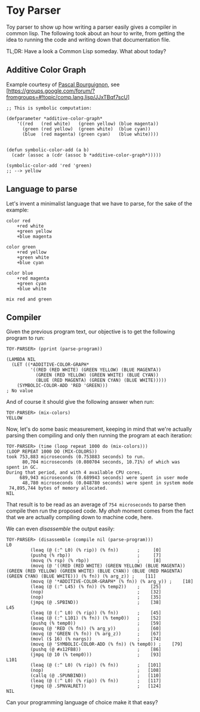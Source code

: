 # Toy Parser

Toy parser to show up how writing a parser easily gives a compiler in common
lisp. The following took about an hour to write, from getting the idea to
running the code and writing down that documentation file.

TL;DR: Have a look a Common Lisp someday. What about today?

## Additive Color Graph

Example courtesy of
[Pascal Bourguignon](http://informatimago.free.fr/i/index.html), see
[https://groups.google.com/forum/?fromgroups=#!topic/comp.lang.lisp/JJxTBqf7scU]

    ;; This is symbolic computation:
    
    (defparameter *additive-color-graph*
        '((red   (red white)   (green yellow) (blue magenta))
          (green (red yellow)  (green white)  (blue cyan))
          (blue  (red magenta) (green cyan)   (blue white))))
    
    
    (defun symbolic-color-add (a b)
      (cadr (assoc a (cdr (assoc b *additive-color-graph*)))))
    
    (symbolic-color-add 'red 'green)
    ;; --> yellow

## Language to parse

Let's invent a minimalist language that we have to parse, for the sake of
the example:

    color red
		+red white
		+green yellow
		+blue magenta
    
	color green
		+red yellow
		+green white
		+blue cyan
		
	color blue
		+red magenta
		+green cyan
		+blue white

	mix red and green

## Compiler

Given the previous program text, our objective is to get the following
program to run:

    TOY-PARSER> (pprint (parse-program))
    
    (LAMBDA NIL
      (LET ((*ADDITIVE-COLOR-GRAPH*
             '((RED (RED WHITE) (GREEN YELLOW) (BLUE MAGENTA))
               (GREEN (RED YELLOW) (GREEN WHITE) (BLUE CYAN))
               (BLUE (RED MAGENTA) (GREEN CYAN) (BLUE WHITE)))))
        (SYMBOLIC-COLOR-ADD 'RED 'GREEN)))
    ; No value

And of course it should give the following answer when run:

    TOY-PARSER> (mix-colors)
    YELLOW

Now, let's do some basic measurement, keeping in mind that we're actually
parsing then compiling and only then running the program at each iteration:

    TOY-PARSER> (time (loop repeat 1000 do (mix-colors)))
    (LOOP REPEAT 1000 DO (MIX-COLORS))
    took 753,883 microseconds (0.753883 seconds) to run.
          80,704 microseconds (0.080704 seconds, 10.71%) of which was spent in GC.
    During that period, and with 4 available CPU cores,
         689,943 microseconds (0.689943 seconds) were spent in user mode
          48,780 microseconds (0.048780 seconds) were spent in system mode
     74,895,744 bytes of memory allocated.
    NIL

That result is to be read as an average of `754 microseconds` to parse then
compile then run the proposed code. My *ahah* moment comes from the fact
that we are actually compiling down to machine code, here.

We can even *disassemble* the output easily:

    TOY-PARSER> (disassemble (compile nil (parse-program)))
    L0
             (leaq (@ (:^ L0) (% rip)) (% fn))       ;     [0]
             (pushq (% rbp))                         ;     [7]
             (movq (% rsp) (% rbp))                  ;     [8]
             (movq (@ '((RED (RED WHITE) (GREEN YELLOW) (BLUE MAGENTA)) (GREEN (RED YELLOW) (GREEN WHITE) (BLUE CYAN)) (BLUE (RED MAGENTA) (GREEN CYAN) (BLUE WHITE))) (% fn)) (% arg_z)) ;    [11]
             (movq (@ '*ADDITIVE-COLOR-GRAPH* (% fn)) (% arg_y)) ;    [18]
             (leaq (@ (:^ L45) (% fn)) (% temp2))    ;    [25]
             (nop)                                   ;    [32]
             (nop)                                   ;    [35]
             (jmpq (@ .SPBIND))                      ;    [38]
    L45
             (leaq (@ (:^ L0) (% rip)) (% fn))       ;    [45]
             (leaq (@ (:^ L101) (% fn)) (% temp0))   ;    [52]
             (pushq (% temp0))                       ;    [59]
             (movq (@ 'RED (% fn)) (% arg_y))        ;    [60]
             (movq (@ 'GREEN (% fn)) (% arg_z))      ;    [67]
             (movl ($ 16) (% nargs))                 ;    [74]
             (movq (@ 'SYMBOLIC-COLOR-ADD (% fn)) (% temp0)) ;    [79]
             (pushq (@ #x12FB8))                     ;    [86]
             (jmpq (@ 10 (% temp0)))                 ;    [93]
    L101
             (leaq (@ (:^ L0) (% rip)) (% fn))       ;   [101]
             (nop)                                   ;   [108]
             (callq (@ .SPUNBIND))                   ;   [110]
             (leaq (@ (:^ L0) (% rip)) (% fn))       ;   [117]
             (jmpq (@ .SPNVALRET))                   ;   [124]
    NIL

Can your programming language of choice make it that easy?
